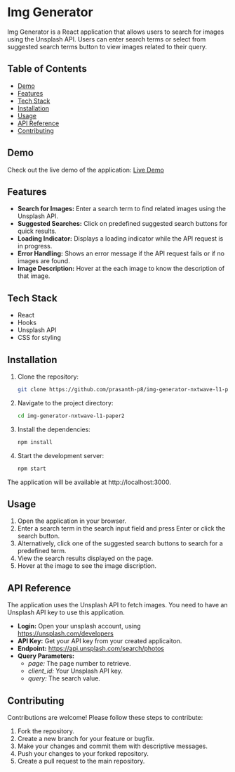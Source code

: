 # Img Generator

Img Generator is a React application that allows users to search for images using the Unsplash API. Users can enter search terms or select from suggested search terms button to view images related to their query.

## Table of Contents

- [Demo](#demo)
- [Features](#features)
- [Tech Stack](#tech-stack)
- [Installation](#installation)
- [Usage](#usage)
- [API Reference](#api-reference)
- [Contributing](#contributing)

## Demo

Check out the live demo of the application: [Live Demo](https://prasanthimggenerator.vercel.app)

## Features

- **Search for Images:** Enter a search term to find related images using the Unsplash API.
- **Suggested Searches:** Click on predefined suggested search buttons for quick results.
- **Loading Indicator:** Displays a loading indicator while the API request is in progress.
- **Error Handling:** Shows an error message if the API request fails or if no images are found.
- **Image Description:** Hover at the each image to know the description of that image.

## Tech Stack

- React
- Hooks
- Unsplash API
- CSS for styling

## Installation

1. Clone the repository:

   ```bash
   git clone https://github.com/prasanth-p8/img-generator-nxtwave-l1-paper2
   ```

2. Navigate to the project directory:

   ```bash
   cd img-generator-nxtwave-l1-paper2
   ```

3. Install the dependencies:
   ```bash
   npm install
   ```
4. Start the development server:
   ```bash
   npm start
   ```

The application will be available at http://localhost:3000.

## Usage

1. Open the application in your browser.
2. Enter a search term in the search input field and press Enter or click the search button.
3. Alternatively, click one of the suggested search buttons to search for a predefined term.
4. View the search results displayed on the page.
5. Hover at the image to see the image discription.

## API Reference

The application uses the Unsplash API to fetch images. You need to have an Unsplash API key to use this application.

- **Login:** Open your unsplash account, using https://unsplash.com/developers
- **API Key:** Get your API key from your created applicaiton.
- **Endpoint:** https://api.unsplash.com/search/photos
- **Query Parameters:**
  - _page:_ The page number to retrieve.
  - _client_id:_ Your Unsplash API key.
  - _query:_ The search value.

## Contributing

Contributions are welcome! Please follow these steps to contribute:

1. Fork the repository.
2. Create a new branch for your feature or bugfix.
3. Make your changes and commit them with descriptive messages.
4. Push your changes to your forked repository.
5. Create a pull request to the main repository.

